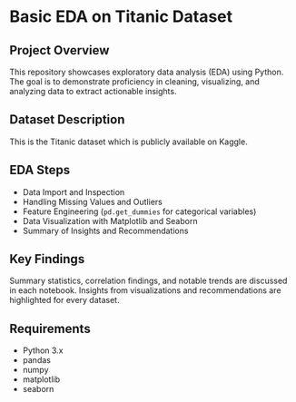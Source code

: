 # Basic EDA on Titanic Dataset

## Project Overview

This repository showcases exploratory data analysis (EDA) using Python. The goal is to demonstrate proficiency in cleaning, visualizing, and analyzing data to extract actionable insights.

## Dataset Description

This is the Titanic dataset which is publicly available on Kaggle.

## EDA Steps

- Data Import and Inspection
- Handling Missing Values and Outliers
- Feature Engineering (`pd.get_dummies` for categorical variables)
- Data Visualization with Matplotlib and Seaborn
- Summary of Insights and Recommendations

## Key Findings

Summary statistics, correlation findings, and notable trends are discussed in each notebook. Insights from visualizations and recommendations are highlighted for every dataset.

## Requirements

- Python 3.x
- pandas
- numpy
- matplotlib
- seaborn

